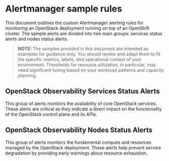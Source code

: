 # Alertmanager sample rules

This document outlines the custom Alertmanager alerting rules for monitoring an OpenStack deployment running on top of an OpenShift cluster. The sample alerts are divided into two main groups: services status alerts and nodes status alerts.

> **NOTE:** The samples provided in this document are intended as examples for guidance only. You should review and adapt them to fit the specific metrics, labels, and operational context of your environment. Thresholds for resource utilization, in particular, may need significant tuning based on your workload patterns and capacity planning.

## OpenStack Observability Services Status Alerts

This group of alerts monitors the availability of core OpenStack services. These alerts are critical as they indicate a direct impact on the functionality of the OpenStack control plane and its APIs.

## OpenStack Observability Nodes Status Alerts

This group of alerts monitors the fundamental compute and resources managed by the OpenStack deployment. These alerts help prevent service degradation by providing early warnings about resource exhaustion.

